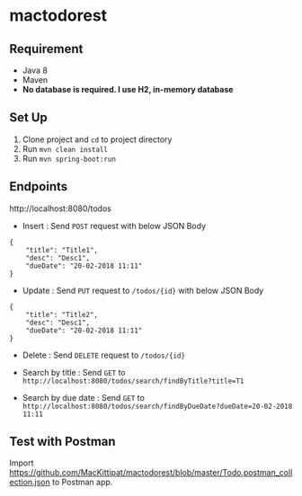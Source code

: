 # mactodorest

## Requirement
* Java 8
* Maven
* **No database is required. I use H2, in-memory database**

## Set Up

1. Clone project and `cd` to project directory
2. Run `mvn clean install` 
3. Run `mvn spring-boot:run`

## Endpoints

http://localhost:8080/todos

* Insert : Send `POST` request with below JSON Body

```
{
	"title": "Title1",
	"desc": "Desc1",
	"dueDate": "20-02-2018 11:11"
}
```

* Update : Send `PUT` request to `/todos/{id}` with below JSON Body

```
{
	"title": "Title2",
	"desc": "Desc1",
	"dueDate": "20-02-2018 11:11"
}
```

* Delete : Send `DELETE` request to `/todos/{id}`

* Search by title : Send `GET` to `http://localhost:8080/todos/search/findByTitle?title=T1`

* Search by due date : Send `GET` to `http://localhost:8080/todos/search/findByDueDate?dueDate=20-02-2018 11:11`

## Test with Postman

Import https://github.com/MacKittipat/mactodorest/blob/master/Todo.postman_collection.json to Postman app.
